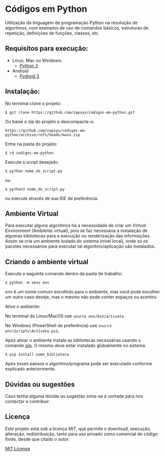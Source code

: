 # Códigos em Python
Utilização da linguagem de programação Python na resolução de algoritmos, com exemplos de uso de comandos básicos, estruturas de repetição, definições de funções, classes, etc.

## Requisitos para execução:

- Linux, Mac ou Windows:
    - [Python 3](https://www.python.org/downloads/)
- Android
    - [Pydroid 3](https://play.google.com/store/apps/details?id=ru.iiec.pydroid3)

## Instalação:
No terminal clone o projeto:
```
$ git clone https://github.com/zapsys/codigos-em-python.git
```
Ou baixe o zip do projeto e descompacte-o:
```
https://github.com/zapsys/codigos-em-python/archive/refs/heads/main.zip
```
Entre na pasta do projeto:
```
$ cd codigos-em-python
```
Execute o script desejado:
```
$ python nome_do_script.py
```
ou

```
$ python3 nome_do_script.py
```
ou execute através de sua IDE de preferência.

## Ambiente Virtual
Para executar alguns algoritmos há a necessidade de criar um *Virtual Environment* (Ambiente virtual), pois se faz necessária a instalação de algumas bibliotecas para a execução ou renderização das informações. Assim se cria um ambiente isolado do sistema (nível local), onde só os pacotes necessários para executar tal algoritmo/aplicação são instalados.

## Criando o ambiente virtual
Execute o seguinte comando dentro da pasta de trabalho:
```
$ python -m venv env
```
*env* é um nome comum escolhido para o ambiente, mas você pode escolher um outro caso deseje, mas o mesmo não pode conter espaços ou acentos.

Ative o ambiente:

No terminal do Linux/MacOS use `source env/bin/activate`.

No Windows (PowerShell de preferência) use `source env\Scripts\Activate.ps1`.

Após ativar o ambiente instale as bibliotecas necessárias usando o comando [pip](https://pip.pypa.io/en/stable/installation/). O mesmo deve estar instalado globalmente no sistema.

```
$ pip install nome_biblioteca 
```
Após esses passos o algoritmo/programa pode ser executado conforme explicado anteriormente.

## Dúvidas ou sugestões
Caso tenha alguma dúvida ou sugestão sinta-se a vontade para nos contactar e contribuir.

## Licença
Este projeto está sob a licença MIT, que permite o download, execução, alteração, redistribuição, tanto para uso privado como comercial do código fonte, desde que citado o autor. 

[MIT License](LICENSE.md)